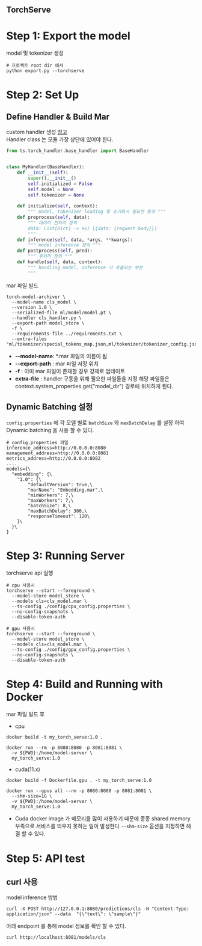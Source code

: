 TorchServe
---

# Step 1: Export the model
model 및 tokenizer 생성
```shell
# 프로젝트 root dir 에서
python export.py --torchserve
```
# Step 2: Set Up
## Define Handler & Build Mar
custom handler 생성 [참고](https://pytorch.org/serve/custom_service.html)   
Handler class 는 모듈 가장 상단에 있어야 한다.
```python
from ts.torch_handler.base_handler import BaseHandler


class MyHandler(BaseHandler):
    def __init__(self):
        super().__init__()
        self.initialized = False
        self.model = None
        self.tokenizer = None
    
    def initialize(self, context):
        """ model, tokenizer loading 및 초기화시 필요한 동작 """
    def preprocess(self, data):
        """ 데이터 전처리 정의
        data: List[Dict] -> ex) [{data: {request body}}] 
        """
    def inference(self, data, *args, **kwargs):
        """ model inference 정의 """
    def postprocess(self, pred):
        """ 후처리 정의 """
    def handle(self, data, context):
        """ handling model, inference 시 호출되는 부분
        """
```
mar 파일 빌드
```shell
torch-model-archiver \
  --model-name cls_model \
  --version 1.0 \
  --serialized-file ml/model/model.pt \
  --handler cls_handler.py \
  --export-path model_store \
  -f \
  --requirements-file ../requirements.txt \
  --extra-files "ml/tokenizer/special_tokens_map.json,ml/tokenizer/tokenizer_config.json,ml/tokenizer/vocab.txt,ml/tokenizer/tokenizer.json"
```
* __--model-name__: *.mar 파일의 이름이 됨
* __--export-path__ : mar 파일 저장 위치
* __-f__ : 이미 mar 파일이 존재할 경우 강제로 업데이트 
* __extra-file__ : handler 구동을 위해 필요한 파일들을 지정 해당 파일들은 context.system_properties.get("model_dir") 경로에 위치하게 된다.

## Dynamic Batching 설정
`config.properties` 에 각 모델 별로 `batchSize` 와 `maxBatchDelay` 를 설정 하여 Dynamic batching 을 사용 할 수 있다.
```shell
# config.properties 파일
inference_address=http://0.0.0.0:8080
management_address=http://0.0.0.0:8081
metrics_address=http://0.0.0.0:8082
....
models={\
  "embedding": {\
    "1.0": {\
        "defaultVersion": true,\
        "marName": "Embedding.mar",\
        "minWorkers": 7,\
        "maxWorkers": 7,\
        "batchSize": 8,\
        "maxBatchDelay": 300,\
        "responseTimeout": 120\
    }\
  }\
}
```

# Step 3: Running Server
torchserve api 실행
```shell
# cpu 사용시
torchserve --start --foreground \
  --model-store model_store \
  --models cls=cls_model.mar \
  --ts-config ./config/cpu_config.properties \
  --no-config-snapshots \
  --disable-token-auth

# gpu 사용시
torchserve --start --foreground \
  --model-store model_store \
  --models cls=cls_model.mar \
  --ts-config ./config/gpu_config.properties \
  --no-config-snapshots \
  --disable-token-auth
```

# Step 4: Build and Running with Docker
mar 파일 빌드 후 
* cpu
```shell
docker build -t my_torch_serve:1.0 .

docker run --rm -p 8080:8080 -p 8081:8081 \
  -v ${PWD}:/home/model-server \
  my_torch_serve:1.0
```
* cuda(11.x)
```shell
docker build -f Dockerfile.gpu . -t my_torch_serve:1.0

docker run --gpus all --rm -p 8080:8080 -p 8081:8081 \
  --shm-size=1G \
  -v ${PWD}:/home/model-server \
  my_torch_serve:1.0
```
* Cuda docker image 가 메모리를 많이 사용하기 때문에 종종 shared memory 부족으로 서비스를 띄우지 못하는 일이 발생한다 `--shm-size` 옵션을 지정하면 해결 할 수 있다.

# Step 5: API test
## curl 사용
model inference 방법
```shell
curl -X POST http://127.0.0.1:8080/predictions/cls -H "Content-Type: application/json" --data  "{\"text\": \"sample\"}"
```
아래 endpoint 를 통해 model 정보를 확인 할 수 있다.
```shell
curl http://localhost:8081/models/cls
```

